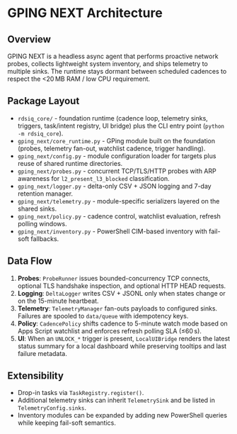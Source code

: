 # GPING NEXT Architecture

## Overview
GPING NEXT is a headless async agent that performs proactive network probes, collects lightweight system inventory, and ships telemetry to multiple sinks. The runtime stays dormant between scheduled cadences to respect the <20 MB RAM / low CPU requirement.

## Package Layout
- `rdsiq_core/` - foundation runtime (cadence loop, telemetry sinks, triggers, task/intent registry, UI bridge) plus the CLI entry point (`python -m rdsiq_core`).
- `gping_next/core_runtime.py` - GPing module built on the foundation (probes, telemetry fan-out, watchlist cadence, trigger handling).
- `gping_next/config.py` - module configuration loader for targets plus reuse of shared runtime directories.
- `gping_next/probes.py` - concurrent TCP/TLS/HTTP probes with ARP awareness for `l2_present_l3_blocked` classification.
- `gping_next/logger.py` - delta-only CSV + JSON logging and 7-day retention manager.
- `gping_next/telemetry.py` - module-specific serializers layered on the shared sinks.
- `gping_next/policy.py` - cadence control, watchlist evaluation, refresh polling windows.
- `gping_next/inventory.py` - PowerShell CIM-based inventory with fail-soft fallbacks.

## Data Flow
1. **Probes**: `ProbeRunner` issues bounded-concurrency TCP connects, optional TLS handshake inspection, and optional HTTP HEAD requests.
2. **Logging**: `DeltaLogger` writes CSV + JSONL only when states change or on the 15-minute heartbeat.
3. **Telemetry**: `TelemetryManager` fan-outs payloads to configured sinks. Failures are spooled to `data/queue` with idempotency keys.
4. **Policy**: `CadencePolicy` shifts cadence to 5-minute watch mode based on Apps Script watchlist and enforces refresh polling SLA (≤60 s).
5. **UI**: When an `UNLOCK_*` trigger is present, `LocalUIBridge` renders the latest status summary for a local dashboard while preserving tooltips and last failure metadata.

## Extensibility
- Drop-in tasks via `TaskRegistry.register()`.
- Additional telemetry sinks can inherit `TelemetrySink` and be listed in `TelemetryConfig.sinks`.
- Inventory modules can be expanded by adding new PowerShell queries while keeping fail-soft semantics.
